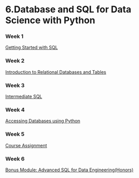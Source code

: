 # 6.Database and SQL for Data Science with Python


### Week 1
[Getting Started with SQL]()
### Week 2
[Introduction to Relational Databases and Tables]()
### Week 3
[Intermediate SQL]()
### Week 4
[Accessing Databases using Python]()
### Week 5
[Course Assignment]()
### Week 6
[Bonus Module: Advanced SQL for Data Engineering(Honors)]()
